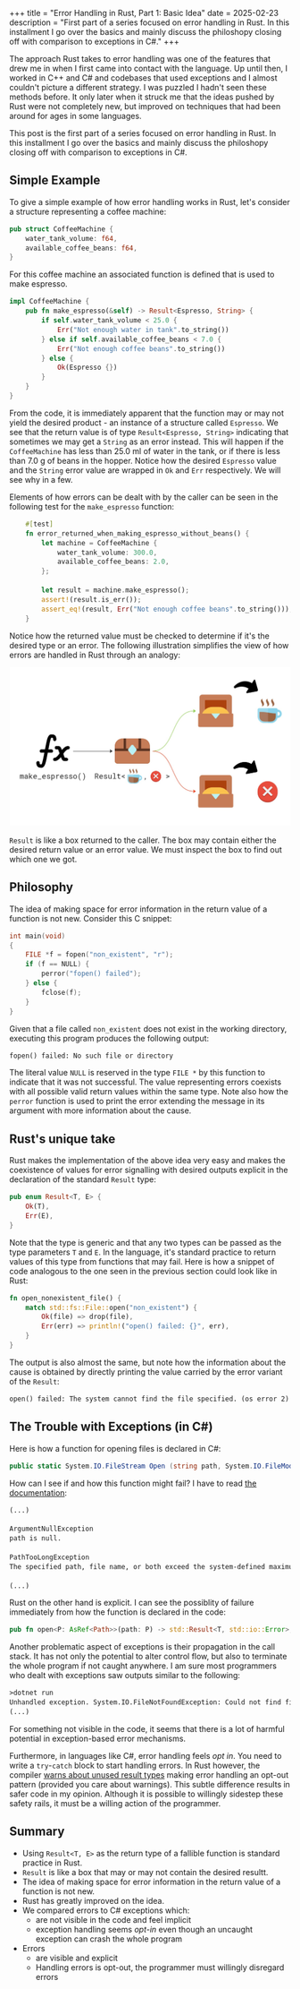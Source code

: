 +++
title = "Error Handling in Rust, Part 1: Basic Idea"
date = 2025-02-23
description = "First part of a series focused on error handling in Rust. In this installment I go over the basics and mainly discuss the philoshopy closing off with comparison to exceptions in C#."
+++

The approach Rust takes to error handling was one of the features that drew me in when I first
came into contact with the language. Up until then, I worked in C++ and C# and codebases that
used exceptions and I almost couldn't picture a different strategy. I was puzzled
I hadn't seen these methods before. It only later when it struck me that the ideas pushed
by Rust were not completely new, but improved on techniques that had been around for ages in
some languages.

This post is the first part of a series focused on error handling in Rust. In this installment
I go over the basics and mainly discuss the philoshopy closing off with comparison to exceptions
in C#.

## Simple Example

To give a simple example of how error handling works in Rust, let's consider a structure
representing a coffee machine:

```rust
pub struct CoffeeMachine {
    water_tank_volume: f64,
    available_coffee_beans: f64,
}
```

For this coffee machine an associated function is defined that is used to make espresso.

```rust
impl CoffeeMachine {
    pub fn make_espresso(&self) -> Result<Espresso, String> {
        if self.water_tank_volume < 25.0 {
            Err("Not enough water in tank".to_string())
        } else if self.available_coffee_beans < 7.0 {
            Err("Not enough coffee beans".to_string())
        } else {
            Ok(Espresso {})
        }
    }
}
```

From the code, it is immediately apparent that the function may or may not yield the desired
product - an instance of a structure called `Espresso`. We see that the return value is
of type `Result<Espresso, String>` indicating that sometimes we may get a `String` as an error
instead. This will happen if the `CoffeeMachine` has less than 25.0 ml of water in the tank, or
if there is less than 7.0 g of beans in the hopper. Notice how the desired `Espresso` value and
the `String` error value are wrapped in `Ok` and `Err` respectively. We will see why in a few.

Elements of how errors can be dealt with by the caller can be seen in the following test
for the `make_espresso` function:

```rust
    #[test]
    fn error_returned_when_making_espresso_without_beans() {
        let machine = CoffeeMachine {
            water_tank_volume: 300.0,
            available_coffee_beans: 2.0,
        };

        let result = machine.make_espresso();
        assert!(result.is_err());
        assert_eq!(result, Err("Not enough coffee beans".to_string()));
    }
```

Notice how the returned value must be checked to determine if it's the desired type or an error.
The following illustration simplifies the view of how errors are handled in Rust through an
analogy:

![Basic diagram](./basic_diagram.jpg)

`Result` is like a box returned to the caller. The box may contain either the desired return value
or an error value. We must inspect the box to find out which one we got.

## Philosophy

The idea of making space for error information in the return value of a function is not new.
Consider this C snippet:

```C
int main(void)
{
    FILE *f = fopen("non_existent", "r");
    if (f == NULL) {
        perror("fopen() failed");
    } else {
        fclose(f);
    }
}
```

Given that a file called `non_existent` does not exist in the working directory, executing this
program produces the following output:

```txt
fopen() failed: No such file or directory
```

The literal value `NULL` is reserved in the type `FILE *` by this function to indicate that it
was not successful. The value representing errors coexists with all possible valid return values
within the same type. Note also how the `perror` function is used to print the error extending
the message in its argument with more information about the cause.

## Rust's unique take

Rust makes the implementation of the above idea very easy and makes the coexistence of values
for error signalling with desired outputs explicit in the declaration of the standard `Result`
type:

```rust
pub enum Result<T, E> {
    Ok(T),
    Err(E),
}
```

Note that the type is generic and that any two types can be passed as the type parameters `T` and `E`.
In the language, it's standard practice to return values of this type from functions that may fail. Here is
how a snippet of code analogous to the one seen in the previous section could look like in Rust:

```rust
fn open_nonexistent_file() {
    match std::fs::File::open("non_existent") {
        Ok(file) => drop(file),
        Err(err) => println!("open() failed: {}", err),
    }
}
```

The output is also almost the same, but note how the information about the cause is obtained
by directly printing the value carried by the error variant of the `Result`:

```txt
open() failed: The system cannot find the file specified. (os error 2)
```

## The Trouble with Exceptions (in C#)

Here is how a function for opening files is declared in C#:

```C#
public static System.IO.FileStream Open (string path, System.IO.FileMode mode);
```

How can I see if and how this function might fail? I have to read
[the documentation](https://learn.microsoft.com/en-us/dotnet/api/system.io.file.open?view=net-9.0#system-io-file-open(system-string-system-io-filemode)):

```txt
(...)

ArgumentNullException
path is null.

PathTooLongException
The specified path, file name, or both exceed the system-defined maximum length.

(...)
```

Rust on the other hand is explicit. I can see the possiblity of failure immediately
from how the function is declared in the code:

```rust
pub fn open<P: AsRef<Path>>(path: P) -> std::Result<T, std::io::Error>;
```

Another problematic aspect of exceptions is their propagation in the call stack. It has not
only the potential to alter control flow, but also to terminate the whole program if not
caught anywhere. I am sure most programmers who dealt with exceptions saw outputs similar to the
following:

```txt
>dotnet run
Unhandled exception. System.IO.FileNotFoundException: Could not find file 'non_existent'.
(...)
```

For something not visible in the code, it seems that there is a lot of harmful potential in
exception-based error mechanisms.

Furthermore, in languages like C#, error handling feels
_opt in_. You need to write a `try`-`catch` block to start handling errors. In Rust however,
the compiler [warns about unused result types](https://doc.rust-lang.org/std/result/#results-must-be-used)
making error handling an opt-out pattern (provided you care about warnings). This subtle difference
results in safer code in my opinion. Although it is possible to willingly sidestep these
safety rails, it must be a willing action of the programmer.

## Summary

- Using `Result<T, E>` as the return type of a fallible function is standard practice in Rust.
- `Result` is like a box that may or may not contain the desired resultt.
- The idea of making space for error information in the return value of a function is not new.
- Rust has greatly improved on the idea.
- We compared errors to C# exceptions which:
  - are not visible in the code and feel implicit
  - exception handling seems _opt-in_ even though an uncaught exception can crash the whole program
- Errors
  - are visible and explicit
  - Handling errors is opt-out, the programmer must willingly disregard errors
